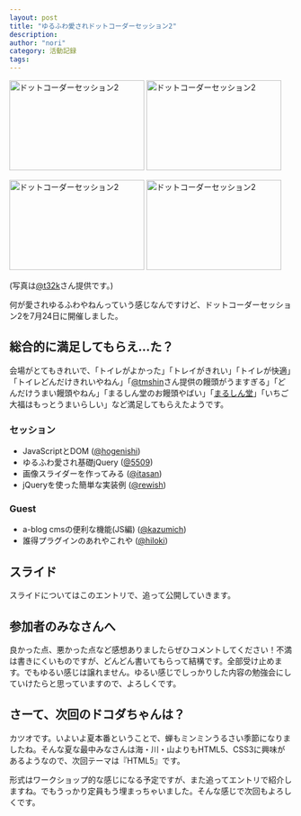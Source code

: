 ```yaml
---
layout: post
title: "ゆるふわ愛されドットコーダーセッション2"
description:
author: "nori"
category: 活動記録
tags:
---
```

<p><a href="http://www.flickr.com/photos/norimania/4839467123/" title="ドットコーダーセッション2 by norimania, on Flickr"><img src="http://farm5.static.flickr.com/4083/4839467123_5e0077840f_m.jpg" width="240" height="160" alt="ドットコーダーセッション2" /></a> <a href="http://www.flickr.com/photos/norimania/4839466771/" title="ドットコーダーセッション2 by norimania, on Flickr"><img src="http://farm5.static.flickr.com/4129/4839466771_84e68e8584_m.jpg" width="240" height="160" alt="ドットコーダーセッション2" /></a></p>
<p><a href="http://www.flickr.com/photos/norimania/4840078694/" title="ドットコーダーセッション2 by norimania, on Flickr"><img src="http://farm5.static.flickr.com/4087/4840078694_eb38b4b973_m.jpg" width="240" height="160" alt="ドットコーダーセッション2" /></a> <a href="http://www.flickr.com/photos/norimania/4839475771/" title="ドットコーダーセッション2 by norimania, on Flickr"><img src="http://farm5.static.flickr.com/4107/4839475771_b9c1b4a0db_m.jpg" width="240" height="160" alt="ドットコーダーセッション2" /></a></p>
<p>(写真は<a href="http://twitter.com/t32k">@t32k</a>さん提供です。)</p>
<p>何が愛されゆるふわやねんっていう感じなんですけど、ドットコーダーセッション2を7月24日に開催しました。</p>
<h2>総合的に満足してもらえ…た？</h2>
<p>会場がとてもきれいで、「トイレがよかった」「トレイがきれい」「トイレが快適」「トイレどんだけきれいやねん」「<a href="http://twitter.com/tmshin">@tmshin</a>さん提供の饅頭がうますぎる」「どんだけうまい饅頭やねん」「まるしん堂のお饅頭やばい」「<a href="http://marushindo.com/">まるしん堂</a>」「いちご大福はもっとうまいらしい」など満足してもらえたようです。</p>
<h3>セッション</h3>
<ul>
    <li>JavaScriptとDOM (<a href="//twitter.com/hogenishi">@hogenishi</a>)</li>
    <li>ゆるふわ愛され基礎jQuery (<a href="//twitter.com/5509">@5509</a>)</li>
    <li>画像スライダーを作ってみる (<a href="//twitter.com/itasan">@itasan</a>)</li>
    <li>jQueryを使った簡単な実装例 (<a href="//twitter.com/rewish">@rewish</a>)</li>
</ul>
<h3>Guest</h3>
<ul>
    <li>a-blog cmsの便利な機能(JS編) (<a href="//twitter.com/kazumich">@kazumich</a>)</li>
    <li>誰得プラグインのあれやこれや (<a href="//twitter.com/hiloki">@hiloki</a>)</li>
</ul>
<h2>スライド</h2>
<p>スライドについてはこのエントリで、追って公開していきます。</p>
<h2>参加者のみなさんへ</h2>
<p>良かった点、悪かった点など感想ありましたらぜひコメントしてください！不満は書きにくいものですが、どんどん書いてもらって結構です。全部受け止めます。でもゆるい感じは譲れません。ゆるい感じでしっかりした内容の勉強会にしていけたらと思っていますので、よろしくです。</p>
<h2>さーて、次回のドコダちゃんは？</h2>
<p>カツオです。いよいよ夏本番ということで、蝉もミンミンうるさい季節になりましたね。そんな夏な最中みなさんは海・川・山よりもHTML5、CSS3に興味があるようなので、次回テーマは『HTML5』です。</p>
<p>形式はワークショップ的な感じになる予定ですが、また追ってエントリで紹介しますね。でもうっかり定員もう埋まっちゃいました。そんな感じで次回もよろしくです。</p>